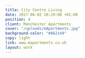 ```yaml
---
title: City Centre Living
date: 2017-06-02 10:29:00 +01:00
position: 4
client: Manchester Apartments
cover: "/uploads/mApartments.jpg"
background-color: "#862149"
copy: light
link: www.mapartments.co.uk
layout: work
---
```


